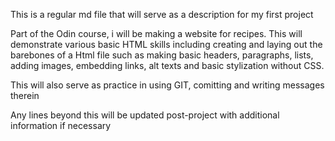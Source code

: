 This is a regular md file that will serve as a description for my first project

Part of the Odin course, i will be making a website for recipes. This will demonstrate various basic HTML skills including creating and laying out the barebones of a Html file such as making basic headers, paragraphs, lists, adding images, embedding links, alt texts and basic stylization without CSS.

This will also serve as practice in using GIT, comitting and writing messages therein

Any lines beyond this will be updated post-project with additional information if necessary